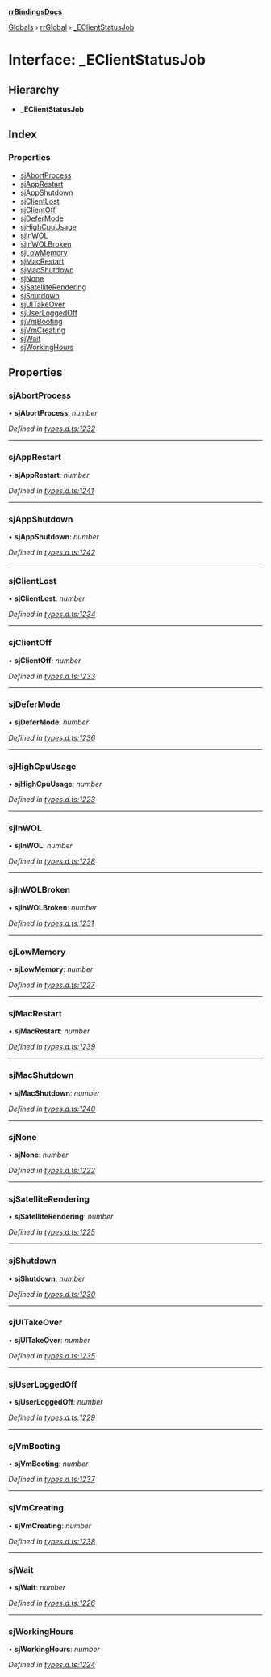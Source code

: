 **[rrBindingsDocs](../README.md)**

[Globals](../README.md) › [rrGlobal](../modules/rrglobal.md) › [_EClientStatusJob](rrglobal._eclientstatusjob.md)

# Interface: _EClientStatusJob

## Hierarchy

* **_EClientStatusJob**

## Index

### Properties

* [sjAbortProcess](rrglobal._eclientstatusjob.md#sjabortprocess)
* [sjAppRestart](rrglobal._eclientstatusjob.md#sjapprestart)
* [sjAppShutdown](rrglobal._eclientstatusjob.md#sjappshutdown)
* [sjClientLost](rrglobal._eclientstatusjob.md#sjclientlost)
* [sjClientOff](rrglobal._eclientstatusjob.md#sjclientoff)
* [sjDeferMode](rrglobal._eclientstatusjob.md#sjdefermode)
* [sjHighCpuUsage](rrglobal._eclientstatusjob.md#sjhighcpuusage)
* [sjInWOL](rrglobal._eclientstatusjob.md#sjinwol)
* [sjInWOLBroken](rrglobal._eclientstatusjob.md#sjinwolbroken)
* [sjLowMemory](rrglobal._eclientstatusjob.md#sjlowmemory)
* [sjMacRestart](rrglobal._eclientstatusjob.md#sjmacrestart)
* [sjMacShutdown](rrglobal._eclientstatusjob.md#sjmacshutdown)
* [sjNone](rrglobal._eclientstatusjob.md#sjnone)
* [sjSatelliteRendering](rrglobal._eclientstatusjob.md#sjsatelliterendering)
* [sjShutdown](rrglobal._eclientstatusjob.md#sjshutdown)
* [sjUITakeOver](rrglobal._eclientstatusjob.md#sjuitakeover)
* [sjUserLoggedOff](rrglobal._eclientstatusjob.md#sjuserloggedoff)
* [sjVmBooting](rrglobal._eclientstatusjob.md#sjvmbooting)
* [sjVmCreating](rrglobal._eclientstatusjob.md#sjvmcreating)
* [sjWait](rrglobal._eclientstatusjob.md#sjwait)
* [sjWorkingHours](rrglobal._eclientstatusjob.md#sjworkinghours)

## Properties

###  sjAbortProcess

• **sjAbortProcess**: *number*

*Defined in [types.d.ts:1232](https://github.com/Novalis15/RoyalRender-OpenExtensions/blob/5ba4523/rrNodeJS_rrBindings/nodeJS/lx64/v6/types.d.ts#L1232)*

___

###  sjAppRestart

• **sjAppRestart**: *number*

*Defined in [types.d.ts:1241](https://github.com/Novalis15/RoyalRender-OpenExtensions/blob/5ba4523/rrNodeJS_rrBindings/nodeJS/lx64/v6/types.d.ts#L1241)*

___

###  sjAppShutdown

• **sjAppShutdown**: *number*

*Defined in [types.d.ts:1242](https://github.com/Novalis15/RoyalRender-OpenExtensions/blob/5ba4523/rrNodeJS_rrBindings/nodeJS/lx64/v6/types.d.ts#L1242)*

___

###  sjClientLost

• **sjClientLost**: *number*

*Defined in [types.d.ts:1234](https://github.com/Novalis15/RoyalRender-OpenExtensions/blob/5ba4523/rrNodeJS_rrBindings/nodeJS/lx64/v6/types.d.ts#L1234)*

___

###  sjClientOff

• **sjClientOff**: *number*

*Defined in [types.d.ts:1233](https://github.com/Novalis15/RoyalRender-OpenExtensions/blob/5ba4523/rrNodeJS_rrBindings/nodeJS/lx64/v6/types.d.ts#L1233)*

___

###  sjDeferMode

• **sjDeferMode**: *number*

*Defined in [types.d.ts:1236](https://github.com/Novalis15/RoyalRender-OpenExtensions/blob/5ba4523/rrNodeJS_rrBindings/nodeJS/lx64/v6/types.d.ts#L1236)*

___

###  sjHighCpuUsage

• **sjHighCpuUsage**: *number*

*Defined in [types.d.ts:1223](https://github.com/Novalis15/RoyalRender-OpenExtensions/blob/5ba4523/rrNodeJS_rrBindings/nodeJS/lx64/v6/types.d.ts#L1223)*

___

###  sjInWOL

• **sjInWOL**: *number*

*Defined in [types.d.ts:1228](https://github.com/Novalis15/RoyalRender-OpenExtensions/blob/5ba4523/rrNodeJS_rrBindings/nodeJS/lx64/v6/types.d.ts#L1228)*

___

###  sjInWOLBroken

• **sjInWOLBroken**: *number*

*Defined in [types.d.ts:1231](https://github.com/Novalis15/RoyalRender-OpenExtensions/blob/5ba4523/rrNodeJS_rrBindings/nodeJS/lx64/v6/types.d.ts#L1231)*

___

###  sjLowMemory

• **sjLowMemory**: *number*

*Defined in [types.d.ts:1227](https://github.com/Novalis15/RoyalRender-OpenExtensions/blob/5ba4523/rrNodeJS_rrBindings/nodeJS/lx64/v6/types.d.ts#L1227)*

___

###  sjMacRestart

• **sjMacRestart**: *number*

*Defined in [types.d.ts:1239](https://github.com/Novalis15/RoyalRender-OpenExtensions/blob/5ba4523/rrNodeJS_rrBindings/nodeJS/lx64/v6/types.d.ts#L1239)*

___

###  sjMacShutdown

• **sjMacShutdown**: *number*

*Defined in [types.d.ts:1240](https://github.com/Novalis15/RoyalRender-OpenExtensions/blob/5ba4523/rrNodeJS_rrBindings/nodeJS/lx64/v6/types.d.ts#L1240)*

___

###  sjNone

• **sjNone**: *number*

*Defined in [types.d.ts:1222](https://github.com/Novalis15/RoyalRender-OpenExtensions/blob/5ba4523/rrNodeJS_rrBindings/nodeJS/lx64/v6/types.d.ts#L1222)*

___

###  sjSatelliteRendering

• **sjSatelliteRendering**: *number*

*Defined in [types.d.ts:1225](https://github.com/Novalis15/RoyalRender-OpenExtensions/blob/5ba4523/rrNodeJS_rrBindings/nodeJS/lx64/v6/types.d.ts#L1225)*

___

###  sjShutdown

• **sjShutdown**: *number*

*Defined in [types.d.ts:1230](https://github.com/Novalis15/RoyalRender-OpenExtensions/blob/5ba4523/rrNodeJS_rrBindings/nodeJS/lx64/v6/types.d.ts#L1230)*

___

###  sjUITakeOver

• **sjUITakeOver**: *number*

*Defined in [types.d.ts:1235](https://github.com/Novalis15/RoyalRender-OpenExtensions/blob/5ba4523/rrNodeJS_rrBindings/nodeJS/lx64/v6/types.d.ts#L1235)*

___

###  sjUserLoggedOff

• **sjUserLoggedOff**: *number*

*Defined in [types.d.ts:1229](https://github.com/Novalis15/RoyalRender-OpenExtensions/blob/5ba4523/rrNodeJS_rrBindings/nodeJS/lx64/v6/types.d.ts#L1229)*

___

###  sjVmBooting

• **sjVmBooting**: *number*

*Defined in [types.d.ts:1237](https://github.com/Novalis15/RoyalRender-OpenExtensions/blob/5ba4523/rrNodeJS_rrBindings/nodeJS/lx64/v6/types.d.ts#L1237)*

___

###  sjVmCreating

• **sjVmCreating**: *number*

*Defined in [types.d.ts:1238](https://github.com/Novalis15/RoyalRender-OpenExtensions/blob/5ba4523/rrNodeJS_rrBindings/nodeJS/lx64/v6/types.d.ts#L1238)*

___

###  sjWait

• **sjWait**: *number*

*Defined in [types.d.ts:1226](https://github.com/Novalis15/RoyalRender-OpenExtensions/blob/5ba4523/rrNodeJS_rrBindings/nodeJS/lx64/v6/types.d.ts#L1226)*

___

###  sjWorkingHours

• **sjWorkingHours**: *number*

*Defined in [types.d.ts:1224](https://github.com/Novalis15/RoyalRender-OpenExtensions/blob/5ba4523/rrNodeJS_rrBindings/nodeJS/lx64/v6/types.d.ts#L1224)*
